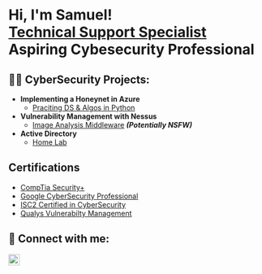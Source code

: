 <h1>Hi, I'm Samuel! <br/><a href="https://www.linkedin.com/in/samuel-fajuyi">Technical Support Specialist</a> <br/> Aspiring Cybesecurity Professional
<h2>👨‍💻 CyberSecurity Projects:</h2>

- <b>Implementing a Honeynet in Azure </b>
  - [Praciting DS & Algos in Python](https://github.com/joshmadakor1/Algorithms-Practice)
- <b>Vulnerability Management with Nessus</b>
  - [Image Analysis Middleware](https://github.com/joshmadakor1/4chan-Image-Analysis-Middleware-C964) <b><i>(Potentially NSFW)</b></i>
- <b>Active Directory</b>
  - [Home Lab](samuelfajuyi35/Active-Directory-Home-Lab)

<h2>Certifications</h2>

- [CompTia Security+](https://www.youtube.com/watch?v=a83ASGn_V_s)
- [Google CyberSecurity Professional](https://www.youtube.com/watch?v=uHy3oM7NnoU)
- [ISC2 Certified in CyberSecurity](https://www.youtube.com/watch?v=N-L9hklSlNk)
- [Qualys Vulnerabilty Management](https://www.youtube.com/watch?v=OfvdQeh79s0)

<h2> 🤳 Connect with me:</h2>

[<img align="left" alt="JoshMadakor | LinkedIn" width="22px" src="https://cdn.jsdelivr.net/npm/simple-icons@v3/icons/linkedin.svg" />][linkedin]

[linkedin]: https://linkedin.com/in/joshmadakor

